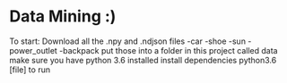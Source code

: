 # Data Mining :)
To start:
Download all the .npy and .ndjson files
	-car
	-shoe
	-sun
	-power_outlet
	-backpack
put those into a folder in this project called data
make sure you have python 3.6 installed
install dependencies
python3.6 [file] to run
